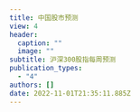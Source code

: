 ```yaml
---
title: 中国股市预测
view: 4
header:
  caption: ""
  image: ""
subtitle: 沪深300股指每周预测
publication_types:
  - "4"
authors: []
date: 2022-11-01T21:35:11.885Z
---
```

